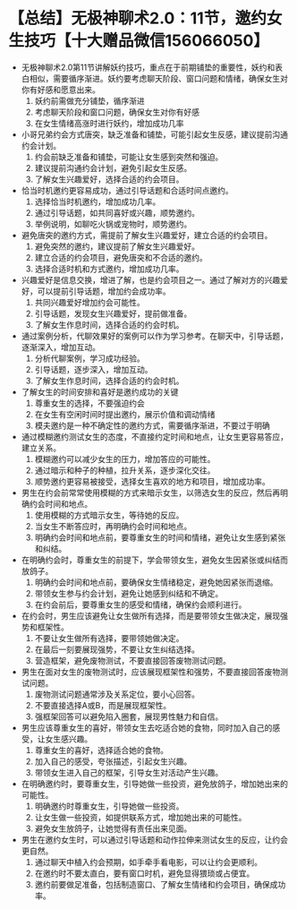 # 【总结】无极神聊术2.0：11节，邀约女生技巧【十大赠品微信156066050】

-   无极神聊术2.0第11节讲解妖约技巧，重点在于前期铺垫的重要性，妖约和表白相似，需要循序渐进。妖约要考虑聊天阶段、窗口问题和情绪，确保女生对你有好感和愿意出来。
    1.  妖约前需做充分铺垫，循序渐进
    2.  考虑聊天阶段和窗口问题，确保女生对你有好感
    3.  在女生情绪高涨时进行妖约，增加成功几率
-   小哥兄弟约会方式唐突，缺乏准备和铺垫，可能引起女生反感，建议提前沟通约会计划。
    1.  约会前缺乏准备和铺垫，可能让女生感到突然和强迫。
    2.  建议提前沟通约会计划，避免引起女生反感。
    3.  了解女生兴趣爱好，选择合适的约会项目。
-   恰当时机邀约更容易成功，通过引导话题和合适时间点邀约。
    1.  选择恰当时机邀约，增加成功几率。
    2.  通过引导话题，如共同喜好或兴趣，顺势邀约。
    3.  举例说明，如聊吃火锅或宠物时，顺势邀约。
-   避免唐突的邀约方式，需提前了解女生兴趣爱好，建立合适的约会项目。
    1.  避免突然的邀约，建议提前了解女生兴趣爱好。
    2.  建立合适的约会项目，避免唐突和不合适的邀约。
    3.  选择合适时机和方式邀约，增加成功几率。
-   兴趣爱好是信息交换，增进了解，也是约会项目之一。通过了解对方的兴趣爱好，可以提前引导话题，增加约会成功率。
    1.  共同兴趣爱好增加约会可能性。
    2.  引导话题，发现女生兴趣爱好，提前做准备。
    3.  了解女生作息时间，选择合适的约会时机。
-   通过案例分析，代聊效果好的案例可以作为学习参考。在聊天中，引导话题，逐渐深入，增加互动。
    1.  分析代聊案例，学习成功经验。
    2.  引导话题，逐步深入，增加互动。
    3.  了解女生作息时间，选择合适的约会时机。
-   了解女生的时间安排和喜好是邀约成功的关键
    1.  尊重女生的选择，不要强迫约会
    2.  在女生有空闲时间时提出邀约，展示价值和调动情绪
    3.  模夫邀约是一种不确定性的邀约方式，需要循序渐进，不要过于明确
-   通过模糊邀约测试女生的态度，不直接约定时间和地点，让女生更容易答应，建立关系。
    1.  模糊邀约可以减少女生的压力，增加答应的可能性。
    2.  通过暗示和种子的种植，拉升关系，逐步深化交往。
    3.  顺势邀约更容易被接受，选择女生喜欢的地方和项目，增加成功率。
-   男生在约会前常常使用模糊的方式来暗示女生，以筛选女生的反应，然后再明确约会时间和地点。
    1.  使用模糊的方式暗示女生，等待她的反应。
    2.  当女生不断答应时，再明确约会时间和地点。
    3.  明确约会时间和地点前，要尊重女生的时间和情绪，避免让女生感到紧张和纠结。
-   在明确约会时，尊重女生的前提下，学会带领女生，避免女生因紧张或纠结而放鸽子。
    1.  明确约会时间和地点前，要确保女生情绪稳定，避免她因紧张而退缩。
    2.  带领女生参与约会计划，避免让她感到纠结和不确定。
    3.  在约会前后，要尊重女生的感受和情绪，确保约会顺利进行。
-   在约会时，男生应该避免让女生做所有选择，而是要带领女生做决定，展现强势和框架性。
    1.  不要让女生做所有选择，要带领她做决定。
    2.  在最后一刻要展现强势，不要让女生纠结选择。
    3.  营造框架，避免废物测试，不要直接回答废物测试问题。
-   男生在面对女生的废物测试时，应该展现框架性和强势，不要直接回答废物测试问题。
    1.  废物测试问题通常涉及关系定位，要小心回答。
    2.  不要直接选择A或B，而是展现框架性。
    3.  强框架回答可以避免陷入圈套，展现男性魅力和自信。
-   男生应该尊重女生的喜好，带领女生去吃适合她的食物，同时加入自己的感受，让女生感兴趣。
    1.  尊重女生的喜好，选择适合她的食物。
    2.  加入自己的感受，夸张描述，引起女生兴趣。
    3.  带领女生进入自己的框架，引导女生对活动产生兴趣。
-   在明确邀约时，要尊重女生，引导她做一些投资，避免放鸽子，增加她出来的可能性。
    1.  明确邀约时尊重女生，引导她做一些投资。
    2.  让女生做一些投资，如提供联系方式，增加她出来的可能性。
    3.  避免女生放鸽子，让她觉得有责任出来见面。
-   男生在邀约女生时，可以通过引导话题和动作拉伸来测试女生的反应，让约会更自然。
    1.  通过聊天中植入约会预期，如手牵手看电影，可以让约会更顺利。
    2.  在邀约时不要太直白，要有窗口时机，避免显得猥琐或占便宜。
    3.  邀约前要做足准备，包括制造窗口、了解女生情绪和约会项目，确保成功率。
